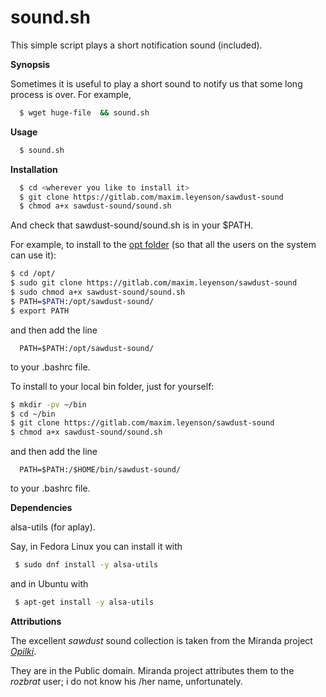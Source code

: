 # sound.sh

This simple script plays a short notification sound (included).

**Synopsis**

Sometimes it is useful to play a short sound to notify us that 
some long process is over. For example, 

```bash
  $ wget huge-file  && sound.sh
```

**Usage**
```bash
  $ sound.sh
```

**Installation**
```bash
  $ cd <wherever you like to install it>
  $ git clone https://gitlab.com/maxim.leyenson/sawdust-sound
  $ chmod a+x sawdust-sound/sound.sh
```
And check that sawdust-sound/sound.sh is in your $PATH.

For example, to install to the [opt folder](https://unix.stackexchange.com/questions/11544/what-is-the-difference-between-opt-and-usr-local)
(so that all the users on the system can use it):

```bash
$ cd /opt/
$ sudo git clone https://gitlab.com/maxim.leyenson/sawdust-sound
$ sudo chmod a+x sawdust-sound/sound.sh
$ PATH=$PATH:/opt/sawdust-sound/
$ export PATH
```
and then add the line 
```
  PATH=$PATH:/opt/sawdust-sound/
```
to your .bashrc file.

To install to your local bin folder, just for yourself:

```bash
$ mkdir -pv ~/bin
$ cd ~/bin
$ git clone https://gitlab.com/maxim.leyenson/sawdust-sound
$ chmod a+x sawdust-sound/sound.sh

```
and then add the line 
```
  PATH=$PATH:/$HOME/bin/sawdust-sound/
```
to your .bashrc file.


**Dependencies**

alsa-utils (for aplay).

Say, in Fedora Linux you can install it with

```bash
 $ sudo dnf install -y alsa-utils 
```
and in Ubuntu with

```bash
 $ apt-get install -y alsa-utils 
```

**Attributions**

The excellent *sawdust* sound collection is  taken from the  Miranda 
project
 [*Opilki*](https://addons.miranda-ng.org/en/detail/3379).
 
They are in the Public domain. Miranda project attributes them to the 
*rozbrat* user; i do not know his /her name, unfortunately.

